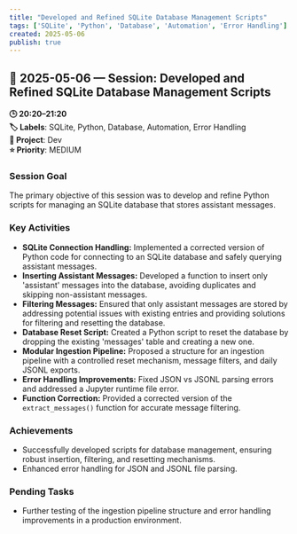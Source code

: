 ```yaml
---
title: "Developed and Refined SQLite Database Management Scripts"
tags: ['SQLite', 'Python', 'Database', 'Automation', 'Error Handling']
created: 2025-05-06
publish: true
---
```


## 📅 2025-05-06 — Session: Developed and Refined SQLite Database Management Scripts

**🕒 20:20–21:20**  
**🏷️ Labels**: SQLite, Python, Database, Automation, Error Handling  
**📂 Project**: Dev  
**⭐ Priority**: MEDIUM  


### Session Goal
The primary objective of this session was to develop and refine Python scripts for managing an SQLite database that stores assistant messages.

### Key Activities
- **SQLite Connection Handling:** Implemented a corrected version of Python code for connecting to an SQLite database and safely querying assistant messages.
- **Inserting Assistant Messages:** Developed a function to insert only 'assistant' messages into the database, avoiding duplicates and skipping non-assistant messages.
- **Filtering Messages:** Ensured that only assistant messages are stored by addressing potential issues with existing entries and providing solutions for filtering and resetting the database.
- **Database Reset Script:** Created a Python script to reset the database by dropping the existing 'messages' table and creating a new one.
- **Modular Ingestion Pipeline:** Proposed a structure for an ingestion pipeline with a controlled reset mechanism, message filters, and daily JSONL exports.
- **Error Handling Improvements:** Fixed JSON vs JSONL parsing errors and addressed a Jupyter runtime file error.
- **Function Correction:** Provided a corrected version of the `extract_messages()` function for accurate message filtering.

### Achievements
- Successfully developed scripts for database management, ensuring robust insertion, filtering, and resetting mechanisms.
- Enhanced error handling for JSON and JSONL file parsing.

### Pending Tasks
- Further testing of the ingestion pipeline structure and error handling improvements in a production environment.
